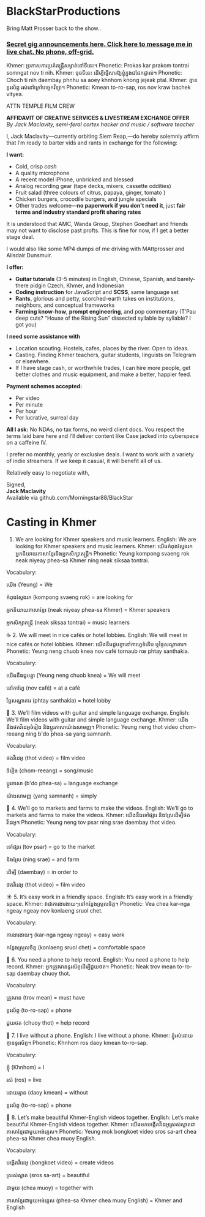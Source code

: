 # BlackStarProductions
Bring Matt Prosser back to the show..

### [Secret gig announcements here. Click here to message me in live chat. No phone, off-grid.](https://tlk.io/blackstar)
Khmer: ប្រកាសការប្រគំតន្ត្រីសម្ងាត់នៅទីនេះ។ Phonetic: Prokas kar prakom tontrai somngat nov ti nih.
Khmer: ចុចទីនេះ ដើម្បីផ្ញើសារ​ឱ្យខ្ញុំក្នុងជជែកផ្ទាល់។ Phonetic: Choch ti nih daembay phnhu sa aoey khnhom knong jejeak ptal.
Khmer: គ្មានទូរស័ព្ទ រស់នៅក្រៅបច្ចេកវិទ្យា។ Phonetic: Kmean to-ro-sap, ros nov kraw bachek vityea.

ATTN TEMPLE FILM CREW

**AFFIDAVIT OF CREATIVE SERVICES & LIVESTREAM EXCHANGE OFFER**  
_By Jack Maclavity, semi-feral cortex hacker and music / software teacher_

I, Jack Maclavity—currently orbiting Siem Reap,—do hereby solemnly affirm that I’m ready to barter vids and rants in exchange for the following:

**I want:**
- Cold, crisp *cash*
- A quality microphone
- A recent model iPhone, unbricked and blessed
- Analog recording gear (tape decks, mixers, cassette oddities)
- Fruit salad (three colours of citrus, papaya, ginger, tomato )
- Chicken burgers, crocodile burgers, and jungle specials
- Other trades welcome—**no paperwork if you don't need it**, just **fair terms and industry standard profit sharing rates**

It is understood that AMC, Wanda Group, Stephen Goedhart and friends may not want to disclose past profts. This is fine for now, if I get a better stage deal.

I would also like some MP4 dumps of me driving with MAttprosser and Alisdair Dunsmuir. 

**I offer:**
- **Guitar tutorials** (3–5 minutes) in English, Chinese, Spanish, and barely-there pidgin Czech, Khmer, and Indonesian  
- **Coding instruction** for JavaScript and **SCSS**, same language set  
- **Rants**, glorious and petty, scorched-earth takes on institutions, neighbors, and conceptual frameworks  
- **Farming know-how**, **prompt engineering**, and pop commentary (T’Pau deep cuts? “House of the Rising Sun” dissected syllable by syllable? I got you)

**I need some assistance with**

- Location scouting. Hostels, cafes, places by the river. Open to ideas. 
- Casting. Finding Khmer teachers, guitar students, linguists on Telegram or elsewhere.
- If I have stage cash, or worthwhile trades, I can hire more people, get better clothes and music equipment, and make a better, happier feed.

**Payment schemes accepted:**
- Per video  
- Per minute  
- Per hour  
- Per lucrative, surreal day

**All I ask:**
No NDAs, no tax forms, no weird client docs. You respect the terms laid bare here and I’ll deliver content like Case jacked into cyberspace on a caffeine IV.

I prefer no monthly, yearly or exclusive deals. I want to work with a variety of indie streamers. If we keep it casual, it will benefit all of us. 

Relatively easy to negotiate with,

Signed,  
**Jack Maclavity**  
Available via github.com/Morningstar88/BlackStar

# Casting in Khmer

1. We are looking for Khmer speakers and music learners.
English: We are looking for Khmer speakers and music learners. Khmer: យើងកំពុងស្វែងរកអ្នកនិយាយភាសាខ្មែរនិងអ្នកសិក្សាតន្រ្តី។ Phonetic: Yeung kompong svaeng rok neak niyeay phea-sa Khmer ning neak siksaa tontrai.

Vocabulary:

យើង (Yeung) = We

កំពុងស្វែងរក (kompong svaeng rok) = are looking for

អ្នកនិយាយភាសាខ្មែរ (neak niyeay phea-sa Khmer) = Khmer speakers

អ្នកសិក្សាតន្រ្តី (neak siksaa tontrai) = music learners

☕ 2. We will meet in nice cafés or hotel lobbies.
English: We will meet in nice cafés or hotel lobbies. Khmer: យើងនឹងជួបគ្នានៅកាហ្វេទំនើប ឬផ្ទៃសណ្ឋាគារ។ Phonetic: Yeung neng chuob knea nov café tornaub rœ phtay santhakia.

Vocabulary:

យើងនឹងជួបគ្នា (Yeung neng chuob knea) = We will meet

នៅកាហ្វែ (nov café) = at a café

ផ្ទៃសណ្ឋាគារ (phtay santhakia) = hotel lobby

🎸 3. We’ll film videos with guitar and simple language exchange.
English: We’ll film videos with guitar and simple language exchange. Khmer: យើងនឹងថតវីដេអូចំរៀង និងប្ដូរភាសាយ៉ាងសាមញ្ញ។ Phonetic: Yeung neng thot video chom-reeang ning b'do phea-sa yang samnanh.

Vocabulary:

ថតវីដេអូ (thot video) = film video

ចំរៀង (chom-reeang) = song/music

ប្ដូរភាសា (b'do phea-sa) = language exchange

យ៉ាងសាមញ្ញ (yang samnanh) = simply

🧺 4. We’ll go to markets and farms to make the videos.
English: We’ll go to markets and farms to make the videos. Khmer: យើងនឹងទៅផ្សារ និងស្រែដើម្បីថតវីដេអូ។ Phonetic: Yeung neng tov psar ning srae daembay thot video.

Vocabulary:

ទៅផ្សារ (tov psar) = go to the market

និងស្រែ (ning srae) = and farm

ដើម្បី (daembay) = in order to

ថតវីដេអូ (thot video) = film video

☀️ 5. It’s easy work in a friendly space.
English: It’s easy work in a friendly space. Khmer: វាជាការងារងាយៗនៅកន្លែងស្រួលចិត្ត។ Phonetic: Vea chea kar-nga ngeay ngeay nov konlaeng sruol chet.

Vocabulary:

ការងារងាយៗ (kar-nga ngeay ngeay) = easy work

កន្លែងស្រួលចិត្ត (konlaeng sruol chet) = comfortable space

📱 6. You need a phone to help record.
English: You need a phone to help record. Khmer: អ្នកត្រូវមានទូរស័ព្ទដើម្បីជួយថត។ Phonetic: Neak trov mean to-ro-sap daembay chuoy thot.

Vocabulary:

ត្រូវមាន (trov mean) = must have

ទូរស័ព្ទ (to-ro-sap) = phone

ជួយថត (chuoy thot) = help record

📵 7. I live without a phone.
English: I live without a phone. Khmer: ខ្ញុំរស់ដោយគ្មានទូរស័ព្ទ។ Phonetic: Khnhom ros daoy kmean to-ro-sap.

Vocabulary:

ខ្ញុំ (Khnhom) = I

រស់ (ros) = live

ដោយគ្មាន (daoy kmean) = without

ទូរស័ព្ទ (to-ro-sap) = phone

🎥 8. Let’s make beautiful Khmer-English videos together.
English: Let’s make beautiful Khmer-English videos together. Khmer: យើងមកបង្កើតវីដេអូស្រស់ស្អាតជាភាសាខ្មែរជាមួយអង់គ្លេស។ Phonetic: Yeung mok bongkoet video sros sa-art chea phea-sa Khmer chea muoy English.

Vocabulary:

បង្កើតវីដេអូ (bongkoet video) = create videos

ស្រស់ស្អាត (sros sa-art) = beautiful

ជាមួយ (chea muoy) = together with

ភាសាខ្មែរជាមួយអង់គ្លេស (phea-sa Khmer chea muoy English) = Khmer and English

